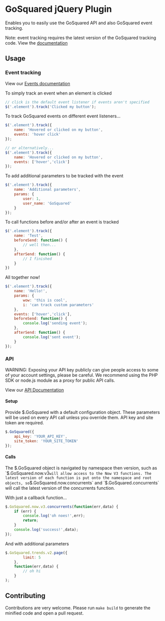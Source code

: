 # GoSquared jQuery Plugin

Enables you to easily use the GoSquared API and also GoSquared event tracking.

Note: event tracking requires the latest version of the GoSquared tracking code. View the [documentation](https://www.gosquared.com/developer/tracker/installation)

## Usage

### Event tracking

View our [Events documentation](https://www.gosquared.com/developer/tracker/events)

To simply track an event when an element is clicked
```javascript
// click is the default event listener if events aren't specified
$('.element').track('Clicked my button');
```

To track GoSquared events on different event listeners...
```javascript
$('.element').track({
	name: 'Hovered or clicked on my button',
	events: 'hover click'
});

// or alternatively...
$('.element').track({
	name: 'Hovered or clicked on my button',
	events: ['hover','click']
});
```

To add additional parameters to be tracked with the event
```javascript
$('.element').track({
	name: 'Additional parameters',
	params: {
		user: 1,
		user_name: 'GoSquared'
	}
});
```

To call functions before and/or after an event is tracked
```javascript
$('.element').track({
	name: 'Test',
	beforeSend: function() {
		// well then...
	},
	afterSend: function() {
		// I finished
	}
})
```

All together now!
```javascript
$('.element').track({
	name: 'Hello!',
	params: {
		wow: 'this is cool',
		i: 'can track custom parameters'
	},
	events: ['hover','click'],
	beforeSend: function() {
		console.log('sending event');
	},
	afterSend: function() {
		console.log('sent event');
	}
});
```

### API

WARNING: Exposing your API key publicly can give people access to some of your account settings, please be careful. We recommend using the PHP SDK or node.js module as a proxy for public API calls.

View our [API Documentation](https://gosquared.com/developer/api)

#### Setup

Provide $.GoSquared with a default configuration object. These parameters will be used on every API call unless you override them. API key and site token are required.
```javascript
$.GoSquared({
	api_key: 'YOUR_API_KEY',
	site_token: 'YOUR_SITE_TOKEN'
});
```

#### Calls

The $.GoSquared object is navigated by namespace then version, such as `$.GoSquared.now.v3` will allow access to the Now V3 functions. The latest version of each function is put onto the namespace and root objects, so `$.GoSquared.now.concurrents` and `$.GoSquared.concurrents` will call the latest version of the concurrents function.

With just a callback function...
```javascript
$.GoSquared.now.v3.concurrents(function(err,data) {
	if (err) {
		console.log('oh noes!',err);
		return;
	}
	console.log('success!',data);
});
```

And with additional parameters
```javascript
$.GoSquared.trends.v2.page({
		limit: 5
	},
	function(err,data) {
		// oh hi
	}
);
```

## Contributing

Contributions are very welcome. Please run `make build` to generate the minified code and open a pull request.
